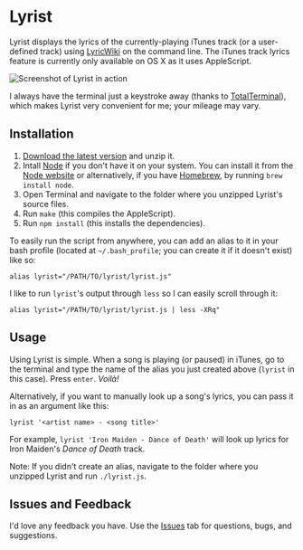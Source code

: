 # Lyrist

Lyrist displays the lyrics of the currently-playing iTunes track (or a user-defined track) using [LyricWiki][] on the command line. The iTunes track lyrics feature is currently only available on OS X as it uses AppleScript.

![Screenshot of Lyrist in action][screenshot]

I always have the terminal just a keystroke away (thanks to [TotalTerminal][]), which makes Lyrist very convenient for me; your mileage may vary.

## Installation

1. [Download the latest version][download] and unzip it.
2. Intall [Node][] if you don't have it on your system. You can install it from the [Node website][Node] or alternatively, if you have [Homebrew][], by running `brew install node`.
3. Open Terminal and navigate to the folder where you unzipped Lyrist's source files.
4. Run `make` (this compiles the AppleScript).
5. Run `npm install` (this installs the dependencies).

To easily run the script from anywhere, you can add an alias to it in your bash profile (located at `~/.bash_profile`; you can create it if it doesn't exist) like so:

	alias lyrist="/PATH/TO/lyrist/lyrist.js"
	
I like to run `lyrist`'s output through `less` so I can easily scroll through it:

	alias lyrist="/PATH/TO/lyrist/lyrist.js | less -XRq"

## Usage

Using Lyrist is simple. When a song is playing (or paused) in iTunes, go to the terminal and type the name of the alias you just created above (`lyrist` in this case). Press `enter`. *Voilà!*

Alternatively, if you want to manually look up a song's lyrics, you can pass it in as an argument like this:

    lyrist '<artist name> - <song title>'
    
For example, `lyrist 'Iron Maiden - Dance of Death'` will look up lyrics for Iron Maiden's *Dance of Death* track.

Note: If you didn't create an alias, navigate to the folder where you unzipped Lyrist and run `./lyrist.js`.

## Issues and Feedback

I'd love any feedback you have. Use the [Issues][] tab for questions, bugs, and suggestions.

[LyricWiki]: http://lyrics.wikia.com/Lyrics_Wiki
[TotalTerminal]: http://totalterminal.binaryage.com/
[download]: https://github.com/spinningarrow/lyrist/zipball/master
[Node]: http://nodejs.org/
[Homebrew]: http://mxcl.github.com/homebrew/
[Issues]: https://github.com/spinningarrow/lyrist/issues

[screenshot]: https://lh6.googleusercontent.com/-15X1ZgVxCDQ/UTIj_nnBF8I/AAAAAAAAAeE/YWG4Zka_OXo/s537/lyrist.png